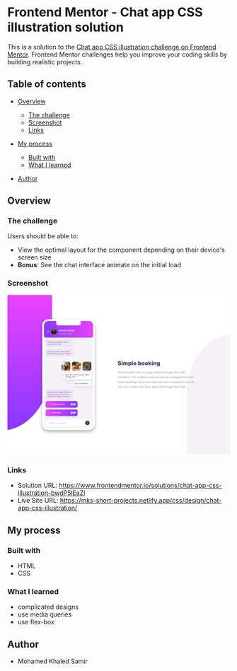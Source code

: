 # Frontend Mentor - Chat app CSS illustration solution

This is a solution to the [Chat app CSS illustration challenge on Frontend Mentor](https://www.frontendmentor.io/challenges/chat-app-css-illustration-O5auMkFqY). Frontend Mentor challenges help you improve your coding skills by building realistic projects.

## Table of contents

- [Overview](#overview)
  - [The challenge](#the-challenge)
  - [Screenshot](#screenshot)
  - [Links](#links)
- [My process](#my-process)

  - [Built with](#built-with)
  - [What I learned](#what-i-learned)

- [Author](#author)

## Overview

### The challenge

Users should be able to:

- View the optimal layout for the component depending on their device's screen size
- **Bonus**: See the chat interface animate on the initial load

### Screenshot

![](./screenshot.jpg)

### Links

- Solution URL: https://www.frontendmentor.io/solutions/chat-app-css-illustration-bwdP5lEaZl
- Live Site URL: https://mks-short-projects.netlify.app/css/design/chat-app-css-illustration/

## My process

### Built with

- HTML
- CSS

### What I learned

- complicated designs
- use media queries
- use flex-box

## Author

- Mohamed Khaled Samir
